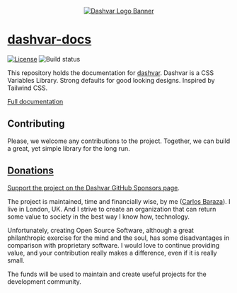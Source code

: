 <p align="center">
  <a href="https://dashvar.com"><img alt="Dashvar Logo Banner" src="https://github.com/dashvars/dashvar/blob/master/docs/dashvar-logo-banner.png" /></a>
</p>

# [dashvar-docs](https://dashvar.com)

[![License](https://badgen.net/github/license/carlosbaraza/dashvar-docs)](https://github.com/carlosbaraza/dashvar-docs/blob/master/LICENSE)
![Build status](https://badgen.net/github/status/carlosbaraza/dashvar-docs)

This repository holds the documentation for [dashvar](https://github.com/dashvars/dashvar). Dashvar is a CSS Variables Library. Strong defaults for good looking designs. Inspired by Tailwind CSS.

[Full documentation](https://dashvar.com)

## Contributing

Please, we welcome any contributions to the project. Together, we can
build a great, yet simple library for the long run.

## [Donations](https://github.com/sponsors/dashvars)

[Support the project on the Dashvar GitHub Sponsors page](https://github.com/sponsors/dashvars).

The project is maintained, time and financially wise, by me ([Carlos Baraza](https://carlosbaraza.com)). I live in London, UK. And I strive to create an organization that can return some value to society in the best way I know how, technology.

Unfortunately, creating Open Source Software, although a great philanthropic exercise for the mind and the soul, has some disadvantages in comparison with proprietary software. I would love to continue providing value, and your contribution really makes a difference, even if it is really small.

The funds will be used to maintain and create useful projects for the development community.
